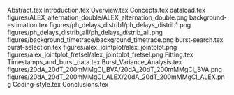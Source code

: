 Abstract.tex
Introduction.tex
Overview.tex
Concepts.tex
dataload.tex
figures/ALEX_alternation_double/ALEX_alternation_double.png
background-estimation.tex
figures/ph_delays_distrib1/ph_delays_distrib1.png
figures/ph_delays_distrib_all/ph_delays_distrib_all.png
figures/background_timetrace/background_timetrace.png
burst-search.tex
burst-selection.tex
figures/alex_jointplot/alex_jointplot.png
figures/alex_jointplot_fretsel/alex_jointplot_fretsel.png
Fitting.tex
Timestamps_and_burst_data.tex
Burst_Variance_Analysis.tex
figures/20dA_20dT_200mMMgCl_BVA/20dA_20dT_200mMMgCl_BVA.png
figures/20dA_20dT_200mMMgCl_ALEX/20dA_20dT_200mMMgCl_ALEX.png
Coding-style.tex
Conclusions.tex
